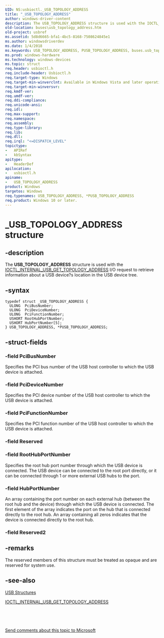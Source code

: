 ```yaml
---
UID: NS:usbioctl._USB_TOPOLOGY_ADDRESS
title: "_USB_TOPOLOGY_ADDRESS"
author: windows-driver-content
description: The USB_TOPOLOGY_ADDRESS structure is used with the IOCTL_INTERNAL_USB_GET_TOPOLOGY_ADDRESS I/O request to retrieve information about a USB device?s location in the USB device tree.
old-location: buses\usb_topology_address.htm
old-project: usbref
ms.assetid: 5d8d6665-bfa1-4bc5-8168-7508624845e1
ms.author: windowsdriverdev
ms.date: 1/4/2018
ms.keywords: USB_TOPOLOGY_ADDRESS, PUSB_TOPOLOGY_ADDRESS, buses.usb_topology_address, usbioctl/USB_TOPOLOGY_ADDRESS, *PUSB_TOPOLOGY_ADDRESS, usbioctl/PUSB_TOPOLOGY_ADDRESS, PUSB_TOPOLOGY_ADDRESS structure pointer [Buses], USB_TOPOLOGY_ADDRESS structure [Buses], _USB_TOPOLOGY_ADDRESS
ms.prod: windows-hardware
ms.technology: windows-devices
ms.topic: struct
req.header: usbioctl.h
req.include-header: Usbioctl.h
req.target-type: Windows
req.target-min-winverclnt: Available in Windows Vista and later operating systems.
req.target-min-winversvr: 
req.kmdf-ver: 
req.umdf-ver: 
req.ddi-compliance: 
req.unicode-ansi: 
req.idl: 
req.max-support: 
req.namespace: 
req.assembly: 
req.type-library: 
req.lib: 
req.dll: 
req.irql: "<=DISPATCH_LEVEL"
topictype:
-	APIRef
-	kbSyntax
apitype:
-	HeaderDef
apilocation:
-	usbioctl.h
apiname:
-	USB_TOPOLOGY_ADDRESS
product: Windows
targetos: Windows
req.typenames: USB_TOPOLOGY_ADDRESS, *PUSB_TOPOLOGY_ADDRESS
req.product: Windows 10 or later.
---
```


# _USB_TOPOLOGY_ADDRESS structure


## -description


The <b>USB_TOPOLOGY_ADDRESS</b> structure is used with the <a href="..\usbioctl\ni-usbioctl-ioctl_internal_usb_get_topology_address.md">IOCTL_INTERNAL_USB_GET_TOPOLOGY_ADDRESS</a> I/O request to retrieve information about a USB device?s location in the USB device tree. 


## -syntax


````
typedef struct _USB_TOPOLOGY_ADDRESS {
  ULONG  PciBusNumber;
  ULONG  PciDeviceNumber;
  ULONG  PciFunctionNumber;
  USHORT RootHubPortNumber;
  USHORT HubPortNumber[5];
} USB_TOPOLOGY_ADDRESS, *PUSB_TOPOLOGY_ADDRESS;
````


## -struct-fields




### -field PciBusNumber

Specifies the PCI bus number of the USB host controller to which the USB device is attached. 


### -field PciDeviceNumber

Specifies the PCI device number of the USB host controller to which the USB device is attached. 


### -field PciFunctionNumber

Specifies the PCI function number of the USB host controller to which the USB device is attached. 


### -field Reserved

 


### -field RootHubPortNumber

Specifies the root hub port number through which the USB device is connected.  The USB device can be connected to the root port directly, or it can be connected through 1 or more external USB hubs to the port. 


### -field HubPortNumber

An array containing the port number on each external hub (between the root hub and the device) through which the USB device is connected.  The first element of the array indicates the port on the hub that is connected directly to the root hub.  An array containing all zeros indicates that the device is connected directly to the root hub. 


### -field Reserved2

 



## -remarks


The reserved members of this structure must be treated as opaque and are reserved for system use.



## -see-also

<a href="https://msdn.microsoft.com/library/windows/hardware/ff540160">USB Structures</a>

<a href="..\usbioctl\ni-usbioctl-ioctl_internal_usb_get_topology_address.md">IOCTL_INTERNAL_USB_GET_TOPOLOGY_ADDRESS</a>

 

 

<a href="mailto:wsddocfb@microsoft.com?subject=Documentation%20feedback [usbref\buses]:%20USB_TOPOLOGY_ADDRESS structure%20 RELEASE:%20(1/4/2018)&amp;body=%0A%0APRIVACY STATEMENT%0A%0AWe use your feedback to improve the documentation. We don't use your email address for any other purpose, and we'll remove your email address from our system after the issue that you're reporting is fixed. While we're working to fix this issue, we might send you an email message to ask for more info. Later, we might also send you an email message to let you know that we've addressed your feedback.%0A%0AFor more info about Microsoft's privacy policy, see http://privacy.microsoft.com/en-us/default.aspx." title="Send comments about this topic to Microsoft">Send comments about this topic to Microsoft</a>

